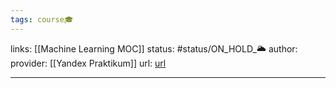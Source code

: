```yaml
---
tags: course🎓
---
```

links: [[Machine Learning MOC]]
status: #status/ON_HOLD_🌥️
author: 
provider: [[Yandex Praktikum]]
url: [url]()


___